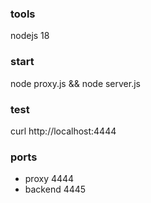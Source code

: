 ### tools

nodejs 18

### start

node proxy.js && node server.js

### test

curl http://localhost:4444

### ports

* proxy 4444
* backend 4445
